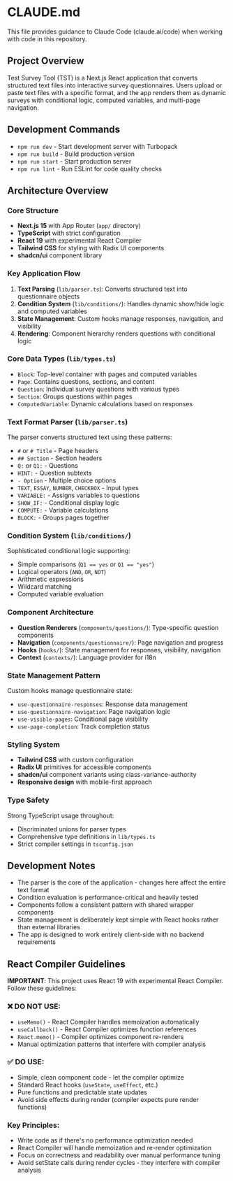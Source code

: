 # CLAUDE.md

This file provides guidance to Claude Code (claude.ai/code) when working with code in this repository.

## Project Overview

Test Survey Tool (TST) is a Next.js React application that converts structured text files into interactive survey questionnaires. Users upload or paste text files with a specific format, and the app renders them as dynamic surveys with conditional logic, computed variables, and multi-page navigation.

## Development Commands

- `npm run dev` - Start development server with Turbopack
- `npm run build` - Build production version
- `npm run start` - Start production server
- `npm run lint` - Run ESLint for code quality checks

## Architecture Overview

### Core Structure
- **Next.js 15** with App Router (`app/` directory)
- **TypeScript** with strict configuration
- **React 19** with experimental React Compiler
- **Tailwind CSS** for styling with Radix UI components
- **shadcn/ui** component library

### Key Application Flow
1. **Text Parsing** (`lib/parser.ts`): Converts structured text into questionnaire objects
2. **Condition System** (`lib/conditions/`): Handles dynamic show/hide logic and computed variables
3. **State Management**: Custom hooks manage responses, navigation, and visibility
4. **Rendering**: Component hierarchy renders questions with conditional logic

### Core Data Types (`lib/types.ts`)
- `Block`: Top-level container with pages and computed variables
- `Page`: Contains questions, sections, and content
- `Question`: Individual survey questions with various types
- `Section`: Groups questions within pages
- `ComputedVariable`: Dynamic calculations based on responses

### Text Format Parser (`lib/parser.ts`)
The parser converts structured text using these patterns:
- `#` or `# Title` - Page headers
- `## Section` - Section headers
- `Q:` or `Q1:` - Questions
- `HINT:` - Question subtexts
- `- Option` - Multiple choice options
- `TEXT`, `ESSAY`, `NUMBER`, `CHECKBOX` - Input types
- `VARIABLE:` - Assigns variables to questions
- `SHOW_IF:` - Conditional display logic
- `COMPUTE:` - Variable calculations
- `BLOCK:` - Groups pages together

### Condition System (`lib/conditions/`)
Sophisticated conditional logic supporting:
- Simple comparisons (`Q1 == yes` or `Q1 == "yes"`)
- Logical operators (`AND`, `OR`, `NOT`)
- Arithmetic expressions
- Wildcard matching
- Computed variable evaluation

### Component Architecture
- **Question Renderers** (`components/questions/`): Type-specific question components
- **Navigation** (`components/questionnaire/`): Page navigation and progress
- **Hooks** (`hooks/`): State management for responses, visibility, navigation
- **Context** (`contexts/`): Language provider for i18n

### State Management Pattern
Custom hooks manage questionnaire state:
- `use-questionnaire-responses`: Response data management
- `use-questionnaire-navigation`: Page navigation logic  
- `use-visible-pages`: Conditional page visibility
- `use-page-completion`: Track completion status

### Styling System
- **Tailwind CSS** with custom configuration
- **Radix UI** primitives for accessible components
- **shadcn/ui** component variants using class-variance-authority
- **Responsive design** with mobile-first approach

### Type Safety
Strong TypeScript usage throughout:
- Discriminated unions for parser types
- Comprehensive type definitions in `lib/types.ts`
- Strict compiler settings in `tsconfig.json`

## Development Notes

- The parser is the core of the application - changes here affect the entire text format
- Condition evaluation is performance-critical and heavily tested
- Components follow a consistent pattern with shared wrapper components
- State management is deliberately kept simple with React hooks rather than external libraries
- The app is designed to work entirely client-side with no backend requirements

## React Compiler Guidelines

**IMPORTANT**: This project uses React 19 with experimental React Compiler. Follow these guidelines:

### ❌ DO NOT USE:
- `useMemo()` - React Compiler handles memoization automatically
- `useCallback()` - React Compiler optimizes function references
- `React.memo()` - Compiler optimizes component re-renders
- Manual optimization patterns that interfere with compiler analysis

### ✅ DO USE:
- Simple, clean component code - let the compiler optimize
- Standard React hooks (`useState`, `useEffect`, etc.)
- Pure functions and predictable state updates
- Avoid side effects during render (compiler expects pure render functions)

### Key Principles:
- Write code as if there's no performance optimization needed
- React Compiler will handle memoization and re-render optimization
- Focus on correctness and readability over manual performance tuning
- Avoid setState calls during render cycles - they interfere with compiler analysis